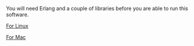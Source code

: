 You will need Erlang and a couple of libraries before you are able to run this software.

[For Linux](/docs/getting-started/linux_dependencies.md)

[For Mac](/docs/getting-started/mac_dependencies.md)